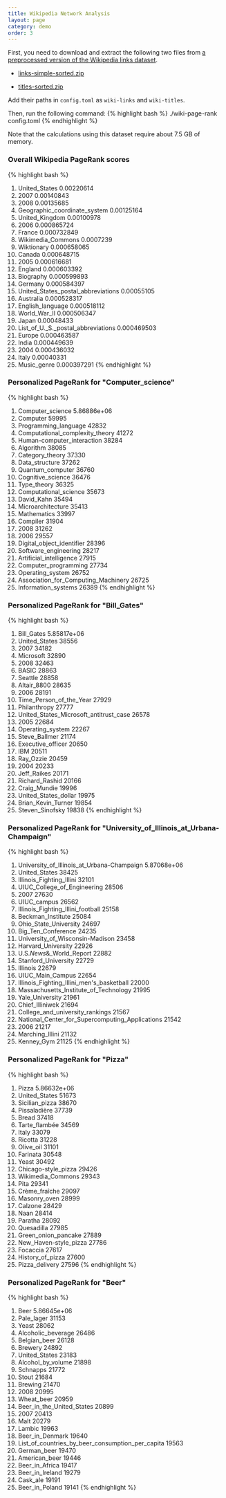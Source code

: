 ```yaml
---
title: Wikipedia Network Analysis
layout: page
category: demo
order: 3
---
```


First, you need to download and extract the following two files from [a
preprocessed version of the Wikipedia links
dataset](http://haselgrove.id.au/wikipedia.htm).

- [links-simple-sorted.zip](http://users.on.net/~henry/pagerank/links-simple-sorted.zip)

- [titles-sorted.zip](http://users.on.net/~henry/pagerank/titles-sorted.zip)

Add their paths in `config.toml` as `wiki-links` and `wiki-titles`.

Then, run the following command:
{% highlight bash %}
./wiki-page-rank config.toml
{% endhighlight %}

Note that the calculations using this dataset require about 7.5 GB of memory.

### Overall Wikipedia PageRank scores

{% highlight bash %}
1. United_States 0.00220614
2. 2007 0.00140843
3. 2008 0.00135685
4. Geographic_coordinate_system 0.00125164
5. United_Kingdom 0.00100978
6. 2006 0.000865724
7. France 0.000732849
8. Wikimedia_Commons 0.0007239
9. Wiktionary 0.000658065
10. Canada 0.000648715
11. 2005 0.000616681
12. England 0.000603392
13. Biography 0.000599893
14. Germany 0.000584397
15. United_States_postal_abbreviations 0.00055105
16. Australia 0.000528317
17. English_language 0.000518112
18. World_War_II 0.000506347
19. Japan 0.00048433
20. List_of_U._S._postal_abbreviations 0.000469503
21. Europe 0.000463587
22. India 0.000449639
23. 2004 0.000436032
24. Italy 0.00040331
25. Music_genre 0.000397291
{% endhighlight %}

### Personalized PageRank for "Computer_science"

{% highlight bash %}
1. Computer_science 5.86886e+06
2. Computer 59995
3. Programming_language 42832
4. Computational_complexity_theory 41272
5. Human-computer_interaction 38284
6. Algorithm 38085
7. Category_theory 37330
8. Data_structure 37262
9. Quantum_computer 36760
10. Cognitive_science 36476
11. Type_theory 36325
12. Computational_science 35673
13. David_Kahn 35494
14. Microarchitecture 35413
15. Mathematics 33997
16. Compiler 31904
17. 2008 31262
18. 2006 29557
19. Digital_object_identifier 28396
20. Software_engineering 28217
21. Artificial_intelligence 27915
22. Computer_programming 27734
23. Operating_system 26752
24. Association_for_Computing_Machinery 26725
25. Information_systems 26389
{% endhighlight %}

### Personalized PageRank for "Bill_Gates"

{% highlight bash %}
1. Bill_Gates 5.85817e+06
2. United_States 38556
3. 2007 34182
4. Microsoft 32890
5. 2008 32463
6. BASIC 28863
7. Seattle 28858
8. Altair_8800 28635
9. 2006 28191
10. Time_Person_of_the_Year 27929
11. Philanthropy 27777
12. United_States_Microsoft_antitrust_case 26578
13. 2005 22684
14. Operating_system 22267
15. Steve_Ballmer 21174
16. Executive_officer 20650
17. IBM 20511
18. Ray_Ozzie 20459
19. 2004 20233
20. Jeff_Raikes 20171
21. Richard_Rashid 20166
22. Craig_Mundie 19996
23. United_States_dollar 19975
24. Brian_Kevin_Turner 19854
25. Steven_Sinofsky 19838
{% endhighlight %}

### Personalized PageRank for "University_of_Illinois_at_Urbana-Champaign"

{% highlight bash %}
1. University_of_Illinois_at_Urbana-Champaign 5.87068e+06
2. United_States 38425
3. Illinois_Fighting_Illini 32101
4. UIUC_College_of_Engineering 28506
5. 2007 27630
6. UIUC_campus 26562
7. Illinois_Fighting_Illini_football 25158
8. Beckman_Institute 25084
9. Ohio_State_University 24697
10. Big_Ten_Conference 24235
11. University_of_Wisconsin-Madison 23458
12. Harvard_University 22926
13. U.S._News_&_World_Report 22882
14. Stanford_University 22729
15. Illinois 22679
16. UIUC_Main_Campus 22654
17. Illinois_Fighting_Illini_men's_basketball 22000
18. Massachusetts_Institute_of_Technology 21995
19. Yale_University 21961
20. Chief_Illiniwek 21694
21. College_and_university_rankings 21567
22. National_Center_for_Supercomputing_Applications 21542
23. 2006 21217
24. Marching_Illini 21132
25. Kenney_Gym 21125
{% endhighlight %}

### Personalized PageRank for "Pizza"

{% highlight bash %}
1. Pizza 5.86632e+06
2. United_States 51673
3. Sicilian_pizza 38670
4. Pissaladière 37739
5. Bread 37418
6. Tarte_flambée 34569
7. Italy 33079
8. Ricotta 31228
9. Olive_oil 31101
10. Farinata 30548
11. Yeast 30492
12. Chicago-style_pizza 29426
13. Wikimedia_Commons 29343
14. Pita 29341
15. Crème_fraîche 29097
16. Masonry_oven 28999
17. Calzone 28429
18. Naan 28414
19. Paratha 28092
20. Quesadilla 27985
21. Green_onion_pancake 27889
22. New_Haven-style_pizza 27786
23. Focaccia 27617
24. History_of_pizza 27600
25. Pizza_delivery 27596
{% endhighlight %}

### Personalized PageRank for "Beer"

{% highlight bash %}
1. Beer 5.86645e+06
2. Pale_lager 31153
3. Yeast 28062
4. Alcoholic_beverage 26486
5. Belgian_beer 26128
6. Brewery 24892
7. United_States 23183
8. Alcohol_by_volume 21898
9. Schnapps 21772
10. Stout 21684
11. Brewing 21470
12. 2008 20995
13. Wheat_beer 20959
14. Beer_in_the_United_States 20899
15. 2007 20413
16. Malt 20279
17. Lambic 19963
18. Beer_in_Denmark 19640
19. List_of_countries_by_beer_consumption_per_capita 19563
20. German_beer 19470
21. American_beer 19446
22. Beer_in_Africa 19417
23. Beer_in_Ireland 19279
24. Cask_ale 19191
25. Beer_in_Poland 19141
{% endhighlight %}
